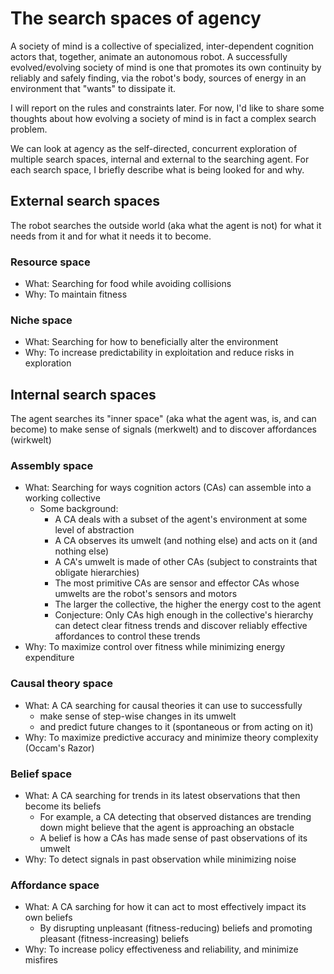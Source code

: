# The search spaces of agency

A society of mind is a collective of specialized, inter-dependent cognition actors that, together, animate an autonomous robot. A successfully evolved/evolving society of mind is one that promotes its own continuity by reliably and safely finding, via the  robot's body, sources of energy in an environment that "wants" to dissipate it.

I will report on the rules and constraints later. For now, I'd like to share some thoughts about how evolving a society of mind is in fact a complex search problem.

We can look at agency as the self-directed, concurrent exploration of multiple search spaces, internal and external to the searching agent. For each search space, I briefly describe what is being looked for and why.

## External search spaces

The robot searches the outside world (aka what the agent is not) for what it needs from it and for what it needs it to become.

### Resource space

* What: Searching for food while avoiding collisions
* Why: To maintain fitness

### Niche space

* What: Searching for how to  beneficially alter the environment
* Why: To increase predictability in exploitation and reduce risks in exploration

## Internal search spaces

The agent searches its "inner space" (aka what the agent was, is, and can become) to make sense of signals (merkwelt) and to discover affordances (wirkwelt)

### Assembly space

* What: Searching for ways cognition actors (CAs) can assemble into a working collective
  * Some background:
    * A CA deals with a subset of the agent's environment at some level of abstraction
    * A CA observes its umwelt (and nothing else) and acts on it (and nothing else)
    * A CA's umwelt is made of other CAs (subject to constraints that obligate hierarchies)
    * The most primitive CAs are sensor and effector CAs whose umwelts are the robot's sensors and motors
    * The larger the collective, the higher the energy cost to the agent
    * Conjecture: Only CAs high enough in the collective's hierarchy can detect clear fitness trends and discover reliably effective affordances to control these trends
* Why: To maximize control over fitness while minimizing energy expenditure

### Causal theory space

* What: A CA searching for causal theories it can use to successfully
  * make sense of step-wise changes in its umwelt
  * and predict future changes to it (spontaneous or from acting on it)
* Why: To maximize predictive accuracy and minimize theory complexity (Occam's Razor)

### Belief space

* What: A CA searching for trends in its latest observations that then become its beliefs
  * For example, a CA detecting that observed distances are trending down might believe that the agent is approaching an obstacle
  * A belief is how a CAs has made sense of past observations of its umwelt
* Why: To detect signals in past observation while minimizing noise

### Affordance space

* What: A CA sarching for how it can act to most effectively impact its own beliefs
  * By disrupting unpleasant (fitness-reducing) beliefs and promoting pleasant (fitness-increasing) beliefs
* Why: To increase policy effectiveness and reliability, and minimize misfires